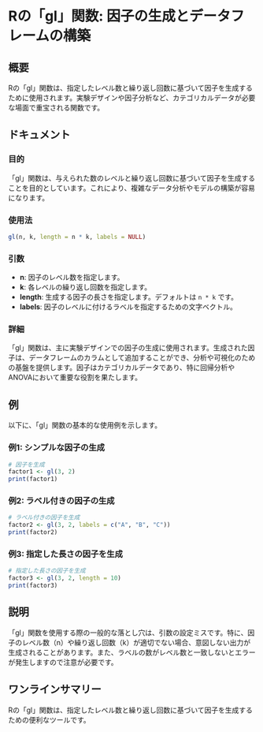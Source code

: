<!--
Meta Description: # Rの「gl」関数: 因子の生成とデータフレームの構築 ## 概要 Rの「gl」関数は、指定したレベル数と繰り返し回数に基づいて因子を生成するために使用されます。実験デザインや因子分析など、カテゴリカルデータが必要な場面で重宝される関数です。 ## ドキュメント ### 目的 「gl」関数は、与え...
Meta Keywords: 関数は, length, labels, print, factor1
-->

# Rの「gl」関数: 因子の生成とデータフレームの構築

## 概要
Rの「gl」関数は、指定したレベル数と繰り返し回数に基づいて因子を生成するために使用されます。実験デザインや因子分析など、カテゴリカルデータが必要な場面で重宝される関数です。

## ドキュメント
### 目的
「gl」関数は、与えられた数のレベルと繰り返し回数に基づいて因子を生成することを目的としています。これにより、複雑なデータ分析やモデルの構築が容易になります。

### 使用法
```R
gl(n, k, length = n * k, labels = NULL)
```

### 引数
- **n**: 因子のレベル数を指定します。
- **k**: 各レベルの繰り返し回数を指定します。
- **length**: 生成する因子の長さを指定します。デフォルトは `n * k` です。
- **labels**: 因子のレベルに付けるラベルを指定するための文字ベクトル。

### 詳細
「gl」関数は、主に実験デザインでの因子の生成に使用されます。生成された因子は、データフレームのカラムとして追加することができ、分析や可視化のための基盤を提供します。因子はカテゴリカルデータであり、特に回帰分析やANOVAにおいて重要な役割を果たします。

## 例
以下に、「gl」関数の基本的な使用例を示します。

### 例1: シンプルな因子の生成
```R
# 因子を生成
factor1 <- gl(3, 2)
print(factor1)
```

### 例2: ラベル付きの因子の生成
```R
# ラベル付きの因子を生成
factor2 <- gl(3, 2, labels = c("A", "B", "C"))
print(factor2)
```

### 例3: 指定した長さの因子を生成
```R
# 指定した長さの因子を生成
factor3 <- gl(3, 2, length = 10)
print(factor3)
```

## 説明
「gl」関数を使用する際の一般的な落とし穴は、引数の設定ミスです。特に、因子のレベル数（n）や繰り返し回数（k）が適切でない場合、意図しない出力が生成されることがあります。また、ラベルの数がレベル数と一致しないとエラーが発生しますので注意が必要です。

## ワンラインサマリー
Rの「gl」関数は、指定したレベル数と繰り返し回数に基づいて因子を生成するための便利なツールです。